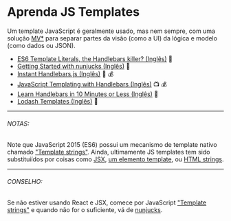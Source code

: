 # Aprenda JS Templates

Um template JavaScript é geralmente usado, mas nem sempre, com uma solução [MV*](http://todomvc.com/) para separar partes da visão (como a UI) da lógica e modelo (como dados ou JSON).

* [ES6 Template Literals, the Handlebars killer? (Inglês)](https://www.keithcirkel.co.uk/es6-template-literals/) :book:
* [Getting Started with nunjucks (Inglês)](http://mozilla.github.io/nunjucks/getting-started.html) :book:
* [Instant Handlebars.js (Inglês)](https://www.amazon.com.br/Instant-Handlebars-js-Gabriel-Manricks-ebook/dp/B00FFA0ABY/ref=sr_1_2?ie=UTF8&qid=1492620836&sr=8-2&keywords=Gabriel+Manricks) :book: :moneybag:
* [JavaScript Templating with Handlebars (Inglês)](http://www.pluralsight.com/courses/handlebars-javascript-templating) :tv: :moneybag:
* [Learn Handlebars in 10 Minutes or Less (Inglês)](http://tutorialzine.com/2015/01/learn-handlebars-in-10-minutes/) :book:
* [Lodash Templates (Inglês)](https://lodash.com/docs/4.17.2#template) :newspaper:

***

###### NOTAS:

Note que JavaScript 2015 (ES6) possui um mecanismo de template nativo chamado ["Template strings"](https://developer.mozilla.org/pt-BR/docs/Web/JavaScript/Reference/template_strings). Ainda, ultimamente JS templates tem sido substituiídos por coisas como [JSX](https://facebook.github.io/jsx/), [um elemento template](http://aurelia.io/hub.html#/doc/article/aurelia/templating/latest/templating-basics), ou [HTML strings](https://angular.io/docs/ts/latest/guide/template-syntax.html#).

***

###### CONSELHO:

Se não estiver usando React e JSX, comece por JavaScript ["Template strings"](https://developer.mozilla.org/pt-BR/docs/Web/JavaScript/Reference/template_strings) e quando não for o suficiente, vá de [nunjucks](http://mozilla.github.io/nunjucks/getting-started.html).
